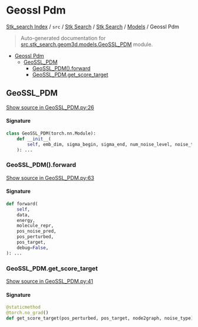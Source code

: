 # Geossl Pdm

[Stk_search Index](../../../../README.md#stk_search-index) / `src` / [Stk Search](../../index.md#stk-search) / [Stk Search](../../index.md#stk-search) / [Models](./index.md#models) / Geossl Pdm

> Auto-generated documentation for [src.stk_search.geom3d.models.GeoSSL_PDM](https://github.com/mohammedazzouzi15/STK_search/blob/main/src/stk_search/geom3d/models/GeoSSL_PDM.py) module.

- [Geossl Pdm](#geossl-pdm)
  - [GeoSSL_PDM](#geossl_pdm)
    - [GeoSSL_PDM().forward](#geossl_pdm()forward)
    - [GeoSSL_PDM.get_score_target](#geossl_pdmget_score_target)

## GeoSSL_PDM

[Show source in GeoSSL_PDM.py:26](https://github.com/mohammedazzouzi15/STK_search/blob/main/src/stk_search/geom3d/models/GeoSSL_PDM.py#L26)

#### Signature

```python
class GeoSSL_PDM(torch.nn.Module):
    def __init__(
        self, emb_dim, sigma_begin, sigma_end, num_noise_level, noise_type, anneal_power
    ): ...
```

### GeoSSL_PDM().forward

[Show source in GeoSSL_PDM.py:63](https://github.com/mohammedazzouzi15/STK_search/blob/main/src/stk_search/geom3d/models/GeoSSL_PDM.py#L63)

#### Signature

```python
def forward(
    self,
    data,
    energy,
    molecule_repr,
    pos_noise_pred,
    pos_perturbed,
    pos_target,
    debug=False,
): ...
```

### GeoSSL_PDM.get_score_target

[Show source in GeoSSL_PDM.py:41](https://github.com/mohammedazzouzi15/STK_search/blob/main/src/stk_search/geom3d/models/GeoSSL_PDM.py#L41)

#### Signature

```python
@staticmethod
@torch.no_grad()
def get_score_target(pos_perturbed, pos_target, node2graph, noise_type): ...
```